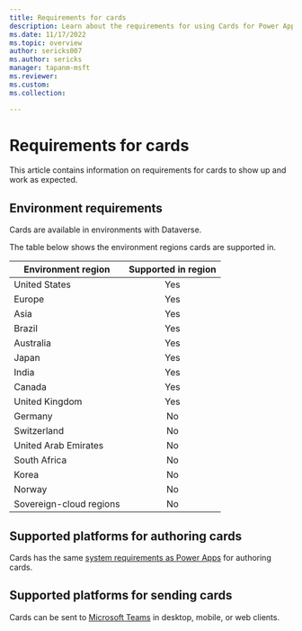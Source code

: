 ```yaml
---
title: Requirements for cards
description: Learn about the requirements for using Cards for Power Apps.
ms.date: 11/17/2022
ms.topic: overview
author: sericks007
ms.author: sericks
manager: tapanm-msft
ms.reviewer: 
ms.custom: 
ms.collection: 

---
```


# Requirements for cards

This article contains information on requirements for cards to show up and work as expected.

## Environment requirements

Cards are available in environments with Dataverse.

The table below shows the environment regions cards are supported in.

| Environment region | Supported in region |
|--------------|:---:|
| United States | Yes |
| Europe | Yes |
| Asia | Yes |
| Brazil | Yes |
| Australia | Yes |
| Japan | Yes |
| India | Yes |
| Canada | Yes |
| United Kingdom | Yes |
| Germany | No |
| Switzerland | No |
| United Arab Emirates | No |
| South Africa | No |
| Korea | No |
| Norway | No |
| Sovereign-cloud regions | No |

## Supported platforms for authoring cards

Cards has the same [system requirements as Power Apps](../limits-and-config.md) for authoring cards.

## Supported platforms for sending cards

Cards can be sent to [Microsoft Teams](/send-a-card/send-card-in-teams.md) in desktop, mobile, or web clients.
